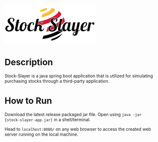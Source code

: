 <img src="./src/main/resources/static/images/stock-slayer-logo.png" alt="Stock-Slayer Logo">

# Description
Stock-Slayer is a java spring boot application that
is utilized for simulating purchasing stocks through
a third-party application.

# How to Run
Download the latest release packaged jar file. 
Open using ``java -jar {stock-slayer-app.jar}`` in a 
shell/terminal.

Head to ``localhost:8080/`` on any web browser to 
access the created web server running on the 
local machine.
